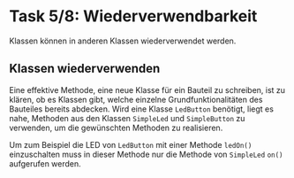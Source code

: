 # Task 5/8: Wiederverwendbarkeit
Klassen können in anderen Klassen wiederverwendet werden. 

## Klassen wiederverwenden
Eine effektive Methode, eine neue Klasse für ein Bauteil zu schreiben, ist zu klären, ob es Klassen gibt, welche einzelne
Grundfunktionalitäten des Bauteiles bereits abdecken. Wird eine Klasse `LedButton` benötigt, liegt es nahe, Methoden aus den 
Klassen `SimpleLed` und `SimpleButton` zu verwenden, um die gewünschten Methoden zu realisieren.

Um zum Beispiel die LED von `LedButton` mit einer Methode `ledOn()` einzuschalten muss in dieser Methode nur die 
Methode von `SimpleLed` `on()` aufgerufen werden.